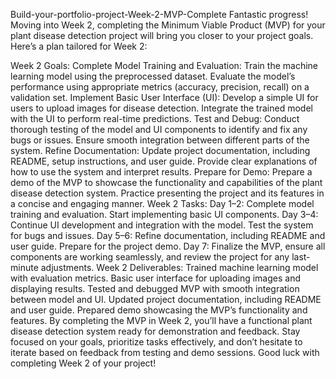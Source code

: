 Build-your-portfolio-project-Week-2-MVP-Complete
Fantastic progress! Moving into Week 2, completing the Minimum Viable Product (MVP) for your plant disease detection project will bring you closer to your project goals. Here’s a plan tailored for Week 2:

Week 2 Goals:
Complete Model Training and Evaluation:
Train the machine learning model using the preprocessed dataset.
Evaluate the model’s performance using appropriate metrics (accuracy, precision, recall) on a validation set.
Implement Basic User Interface (UI):
Develop a simple UI for users to upload images for disease detection.
Integrate the trained model with the UI to perform real-time predictions.
Test and Debug:
Conduct thorough testing of the model and UI components to identify and fix any bugs or issues.
Ensure smooth integration between different parts of the system.
Refine Documentation:
Update project documentation, including README, setup instructions, and user guide.
Provide clear explanations of how to use the system and interpret results.
Prepare for Demo:
Prepare a demo of the MVP to showcase the functionality and capabilities of the plant disease detection system.
Practice presenting the project and its features in a concise and engaging manner.
Week 2 Tasks:
Day 1–2: Complete model training and evaluation. Start implementing basic UI components.
Day 3–4: Continue UI development and integration with the model. Test the system for bugs and issues.
Day 5–6: Refine documentation, including README and user guide. Prepare for the project demo.
Day 7: Finalize the MVP, ensure all components are working seamlessly, and review the project for any last-minute adjustments.
Week 2 Deliverables:
Trained machine learning model with evaluation metrics.
Basic user interface for uploading images and displaying results.
Tested and debugged MVP with smooth integration between model and UI.
Updated project documentation, including README and user guide.
Prepared demo showcasing the MVP’s functionality and features.
By completing the MVP in Week 2, you’ll have a functional plant disease detection system ready for demonstration and feedback. Stay focused on your goals, prioritize tasks effectively, and don’t hesitate to iterate based on feedback from testing and demo sessions. Good luck with completing Week 2 of your project!
